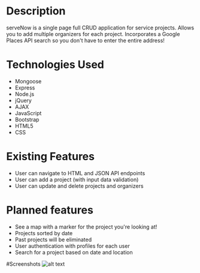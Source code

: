# Description
serveNow is a single page full CRUD application for service projects. Allows you to add multiple organizers for each project. Incorporates a Google Places API search so you don't have to enter the entire address!

# Technologies Used
* Mongoose
* Express
* Node.js
* jQuery
* AJAX
* JavaScript
* Bootstrap
* HTML5
* CSS

# Existing Features
* User can navigate to HTML and JSON API endpoints
* User can add a project (with input data validation)
* User can update and delete projects and organizers

# Planned features
* See a map with a marker for the project you're looking at!
* Projects sorted by date
* Past projects will be eliminated
* User authentication with profiles for each user
* Search for a project based on date and location

#Screenshots
![alt text](https://github.com/Kranjbar/project-01/tree/master/public/images/createProjectForm.png "Form")


